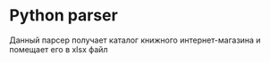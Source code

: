 <h1>Python parser</h1>
Данный парсер получает каталог книжного интернет-магазина и помещает его в xlsx файл
